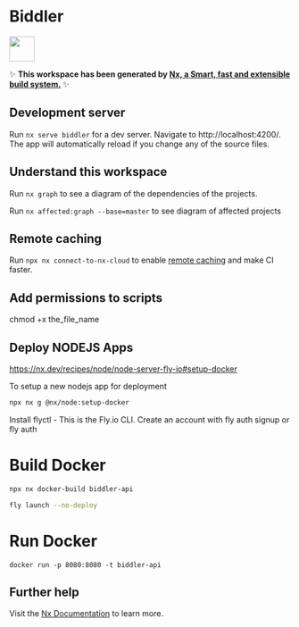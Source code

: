 # Biddler

<a alt="Nx logo" href="https://nx.dev" target="_blank" rel="noreferrer"><img src="https://raw.githubusercontent.com/nrwl/nx/master/images/nx-logo.png" width="45"></a>

✨ **This workspace has been generated by [Nx, a Smart, fast and extensible build system.](https://nx.dev)** ✨

## Development server

Run `nx serve biddler` for a dev server. Navigate to http://localhost:4200/. The app will automatically reload if you change any of the source files.

## Understand this workspace

Run `nx graph` to see a diagram of the dependencies of the projects.

Run `nx affected:graph --base=master` to see diagram of affected projects

## Remote caching

Run `npx nx connect-to-nx-cloud` to enable [remote caching](https://nx.app) and make CI faster.

## Add permissions to scripts

chmod +x the_file_name

## Deploy NODEJS Apps
https://nx.dev/recipes/node/node-server-fly-io#setup-docker

To setup a new nodejs app for deployment
```bash
npx nx g @nx/node:setup-docker
```

Install flyctl - This is the Fly.io CLI.
Create an account with fly auth signup or fly auth

# Build Docker
```bash
npx nx docker-build biddler-api      
```

```bash
fly launch --no-deploy
```

# Run Docker
```
docker run -p 8080:8080 -t biddler-api
```
## Further help

Visit the [Nx Documentation](https://nx.dev) to learn more.
